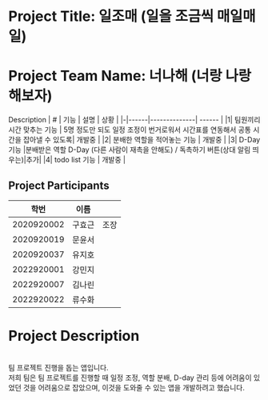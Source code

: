# Project Title: 일조매 (일을 조금씩 매일매일)
# Project Team Name: 너나해 (너랑 나랑 해보자)
Description
| # | 기능 | 설명 | 상황 |
|-|------|--------------| ------ |
|1| 팀원끼리 시간 맞추는 기능 | 5명 정도만 되도 일정 조정이 번거로워서 시간표를 연동해서 공통 시간을 잡아낼 수 있도록| 개발중 |
|2| 분배한 역할을 적어놓는 기능 | 개발중 |
|3| D-Day 기능 |분배받은 역할 D-Day (다른 사람이 재촉을 안해도) / 독촉하기 버튼(상대 알림 띄우는)|추가|
|4| todo list 기능 | 개발중 |


## Project Participants
|  학번  | 이름 ||
|-----------|------|----|
|2020920002 | 구효근 |조장|
|2020920019 | 문윤서 ||
|2020920037 | 유지호 ||
|2022920001 | 강민지 ||
|2022920007 | 김나린 ||
|2022920022 | 류수화 ||




# Project Description
<br/> 팀 프로젝트 진행을 돕는 앱입니다. 
<br/> 저희 팀은 팀 프로젝트를 진행할 때 일정 조정, 역할 분배, D-day 관리 등에 어려움이 있었던 것을 어려움으로 잡았으며, 이것을 도와줄 수 있는 앱을 개발하려고 했습니다. 
